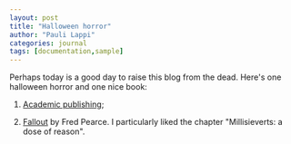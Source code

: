 ```yaml
---
layout: post
title: "Halloween horror"
author: "Pauli Lappi"
categories: journal
tags: [documentation,sample]
---
```


Perhaps today is a good day to raise this blog from the dead. Here's one halloween horror and one nice book:

1. [Academic publishing](https://transformativelearning.nl/2018/12/04/publish-and-perish-how-the-commodification-of-scientific-publishing-is-undermining-both-science-and-the-public-good/);

2. [Fallout](https://www.penguinrandomhouse.com/books/561465/fallout-by-fred-pearce/) by Fred Pearce. I particularly liked the chapter "Millisieverts: a dose of reason".




